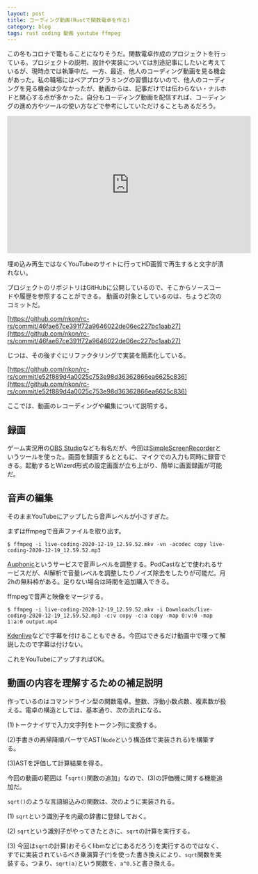 ```yaml
---
layout: post
title: コーディング動画(Rustで関数電卓を作る)
category: blog
tags: rust coding 動画 youtube ffmpeg
---
```



この冬もコロナで篭もることになりそうだ。関数電卓作成のプロジェクトを行っている。プロジェクトの説明、設計や実装については別途記事にしたいと考えているが、現時点では執筆中だ。一方、最近、他人のコーディング動画を見る機会があった。私の職場にはペアプログラミングの習慣はないので、他人のコーディングを見る機会は少なかったが、動画からは、記事だけでは伝わらない・ナルホドと関心する点が多かった。自分もコーディング動画を配信すれば、コーディングの進め方やツールの使い方などで参考にしていただけることもあるだろう。

<iframe width="560" height="315" src="https://www.youtube.com/embed/9JqJR-TvJzg" frameborder="0" allow="autoplay; encrypted-media" allowfullscreen></iframe>

埋め込み再生ではなくYouTubeのサイトに行ってHD画質で再生すると文字が潰れない。

プロジェクトのリポジトリはGitHubに公開しているので、そこからソースコードや履歴を参照することができる。
動画の対象としているのは、ちょうど次のコミットだ。

[https://github.com/nkon/rc-rs/commit/46fae67ce391f72a9646022de06ec227bc1aab27](https://github.com/nkon/rc-rs/commit/46fae67ce391f72a9646022de06ec227bc1aab27)

じつは、その後すぐにリファクタリングで実装を簡素化している。

[https://github.com/nkon/rc-rs/commit/e52f889d4a0025c753e98d36362866ea6625c836](https://github.com/nkon/rc-rs/commit/e52f889d4a0025c753e98d36362866ea6625c836)


ここでは、動画のレコーディングや編集について説明する。


## 録画

ゲーム実況用の[OBS Studio](https://obsproject.com/ja)なども有名だが、今回は[SimpleScreenRecorder](https://www.maartenbaert.be/simplescreenrecorder/)というツールを使った。画面を録画するとともに、マイクでの入力も同時に録音できる。起動するとWizerd形式の設定画面が立ち上がり、簡単に画面録画が可能だ。

## 音声の編集

そのままYouTubeにアップしたら音声レベルが小さすぎた。

まずはffmpegで音声ファイルを取り出す。

```
$ ffmpeg -i live-coding-2020-12-19_12.59.52.mkv -vn -acodec copy live-coding-2020-12-19_12.59.52.mp3
```

[Auphonic](https://auphonic.com/landing)というサービスで音声レベルを調整する。PodCastなどで使われるサービスだが、AI解析で音量レベルを調整したりノイズ除去をしたりが可能だ。月2hの無料枠がある。足りない場合は時間を追加購入できる。

ffmpegで音声と映像をマージする。

```
$ ffmpeg -i live-coding-2020-12-19_12.59.52.mkv -i Downloads/live-coding-2020-12-19_12.59.52.mp3 -c:v copy -c:a copy -map 0:v:0 -map 1:a:0 output.mp4
```


[Kdenlive](https://kdenlive.org/en/)などで字幕を付けることもできる。今回はできるだけ動画中で喋って解説したので字幕は付けない。


これをYouTubeにアップすればOK。

## 動画の内容を理解するための補足説明

作っているのはコマンドライン型の関数電卓。整数、浮動小数点数、複素数が扱える。電卓の構造としては、基本通り、次の流れになる。

(1)トークナイザで入力文字列をトークン列に変換する。

(2)手書きの再帰降順パーサでAST(`Node`という構造体で実装される)を構築する。

(3)ASTを評価して計算結果を得る。

今回の動画の範囲は「`sqrt()`関数の追加」なので、(3)の評価機に関する機能追加だ。

`sqrt()`のような言語組込みの関数は、次のように実装される。

(1) `sqrt`という識別子を内蔵の辞書に登録しておく。

(2) `sqrt`という識別子がやってきたときに、`sqrt`の計算を実行する。

(3) 今回は`sqrt`の計算(おそらくlibmなどにあるだろう)を実行するのではなく、すでに実装されているべき乗演算子(`^`)を使った書き換えにより、`sqrt`関数を実装する。つまり、`sqrt(a)`という関数を、`a^0.5`と書き換える。

